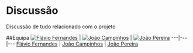# Discussão
Discussão de tudo relacionado com o projeto

##Equipa
[![Flávio Fernandes](http://gravatar.com/avatar/1f0f55f7650dd0795c7bc3999bfeed7d?s=144)](https://github.com/flaviofernandes004) | [![João Campinhos](http://gravatar.com/avatar/b4e15cc67a93380cbf8f2a23b355f380?s=144)](https://github.com/joaocampinhos) | [![João Pereira](http://gravatar.com/avatar/fe91a80c5726bd9e2a00472052b1acaa?s=144)](https://github.com/joaocampinhos)
---|---|---
[Flávio Fernandes](https://github.com/flaviofernandes004) | [João Campinhos](https://github.com/joaocampinhos) | [João Pereira](https://github.com/jpgpereira)
